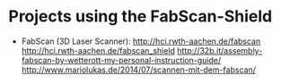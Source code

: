 # Projects using the FabScan-Shield

* FabScan (3D Laser Scanner): http://hci.rwth-aachen.de/fabscan http://hci.rwth-aachen.de/fabscan_shield http://32b.it/assembly-fabscan-by-wetterott-my-personal-instruction-guide/ http://www.mariolukas.de/2014/07/scannen-mit-dem-fabscan/